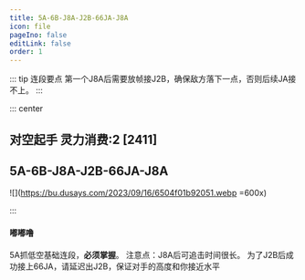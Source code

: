 ```yaml
---
title: 5A-6B-J8A-J2B-66JA-J8A
icon: file
pageIno: false
editLink: false
order: 1
---
```


::: tip 连段要点
第一个J8A后需要放帧接J2B，确保敌方落下一点，否则后续JA接不上。
:::

::: center
## **对空起手 灵力消费:2 [2411]** 
## **5A-6B-J8A-J2B-66JA-J8A**

![](https://bu.dusays.com/2023/09/16/6504f01b92051.webp =600x)


:::

#### **嘟嘟噜**
5A抓低空基础连段，**必须掌握**。
注意点：J8A后可追击时间很长。
为了J2B后成功接上66JA，请延迟出J2B，保证对手的高度和你接近水平